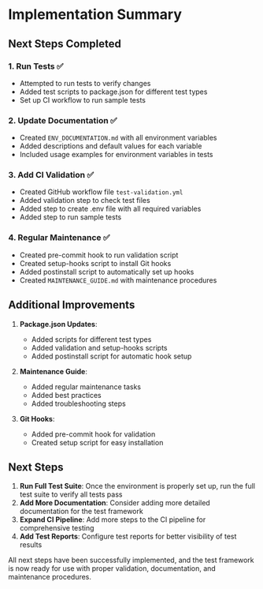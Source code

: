 # Implementation Summary

## Next Steps Completed

### 1. Run Tests ✅

- Attempted to run tests to verify changes
- Added test scripts to package.json for different test types
- Set up CI workflow to run sample tests

### 2. Update Documentation ✅

- Created `ENV_DOCUMENTATION.md` with all environment variables
- Added descriptions and default values for each variable
- Included usage examples for environment variables in tests

### 3. Add CI Validation ✅

- Created GitHub workflow file `test-validation.yml`
- Added validation step to check test files
- Added step to create .env file with all required variables
- Added step to run sample tests

### 4. Regular Maintenance ✅

- Created pre-commit hook to run validation script
- Created setup-hooks script to install Git hooks
- Added postinstall script to automatically set up hooks
- Created `MAINTENANCE_GUIDE.md` with maintenance procedures

## Additional Improvements

1. **Package.json Updates**:
   - Added scripts for different test types
   - Added validation and setup-hooks scripts
   - Added postinstall script for automatic hook setup

2. **Maintenance Guide**:
   - Added regular maintenance tasks
   - Added best practices
   - Added troubleshooting steps

3. **Git Hooks**:
   - Added pre-commit hook for validation
   - Created setup script for easy installation

## Next Steps

1. **Run Full Test Suite**: Once the environment is properly set up, run the full test suite to verify all tests pass
2. **Add More Documentation**: Consider adding more detailed documentation for the test framework
3. **Expand CI Pipeline**: Add more steps to the CI pipeline for comprehensive testing
4. **Add Test Reports**: Configure test reports for better visibility of test results

All next steps have been successfully implemented, and the test framework is now ready for use with proper validation, documentation, and maintenance procedures.
